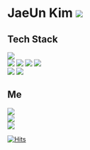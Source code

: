 JaeUn Kim <img src="https://img.shields.io/github/followers/jaeeeun93?style=social">
=========

Tech Stack
----------
<img src="https://img.shields.io/badge/Git-f05032?style=flat-square&logo=Git&logoColor=white"/></a><br>
<img src="https://img.shields.io/badge/HTML5-e34f26?style=flat-square&logo=HTML5&logoColor=white"/></a>
<img src="https://img.shields.io/badge/CSS3-1572b6?style=flat-square&logo=CSS3&logoColor=white"/></a>
<img src="https://img.shields.io/badge/Spring-6db33f?style=flat-square&logo=Spring&logoColor=white"/></a>
<img src="https://img.shields.io/badge/JavaScript-f7df1e?style=flat-square&logo=JavaScript&logoColor=white"/></a><br>
<img src="https://img.shields.io/badge/Java-007396?style=flat-square&logo=Java&logoColor=white"/></a>
<img src="https://img.shields.io/badge/MySQL-4479a1?style=flat-square&logo=MySQL&logoColor=white"/></a><br>

Me
--
<a href="https://velog.io/@jaeeeun93"><img src="https://img.shields.io/badge/velog-20c997?style=flat-square&logo=vimeo&logoColor=white"/></a><br>
<img src="https://img.shields.io/badge/kakao-ffcd00?style=flat-square&logo=kakao&logoColor=white"/></a><br>
<a href="mailto:jaeeeun93@gmail.com"><img src="https://img.shields.io/badge/Gmail-ea4335?style=flat-square&logo=Gmail&logoColor=white"/></a><br>

[![Hits](https://hits.seeyoufarm.com/api/count/incr/badge.svg?url=https%3A%2F%2Fgithub.com%2Fjaeeeun93%2Fhit-counter&count_bg=%23047BFE&title_bg=%23555555&icon=&icon_color=%23E7E7E7&title=hits&edge_flat=false)](https://hits.seeyoufarm.com)

